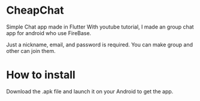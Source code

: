 # CheapChat
Simple Chat app made in Flutter
With youtube tutorial, I made an group chat app for android who use FireBase.

Just a nickname, email, and password is required.
You can make group and other can join them.

# How to install
Download the .apk file and launch it on your Android to get the app.
